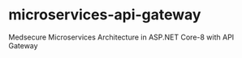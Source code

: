# microservices-api-gateway
Medsecure Microservices Architecture in ASP.NET Core-8 with API Gateway
<br>


